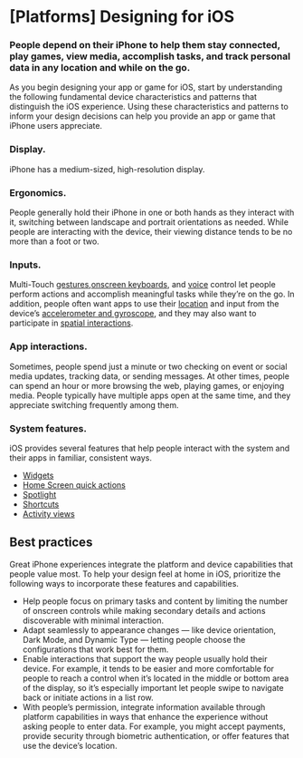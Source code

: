 # **[Platforms] Designing for iOS**

### **People depend on their iPhone to help them stay connected, play games, view media, accomplish tasks, and track personal data in any location and while on the go.**

As you begin designing your app or game for iOS, start by understanding the following fundamental device characteristics and patterns that distinguish the iOS experience. Using these characteristics and patterns to inform your design decisions can help you provide an app or game that iPhone users appreciate.

### **Display.**

iPhone has a medium-sized, high-resolution display.

### **Ergonomics.**

People generally hold their iPhone in one or both hands as they interact with it, switching between landscape and portrait orientations as needed. While people are interacting with the device, their viewing distance tends to be no more than a foot or two.

### **Inputs.**

Multi-Touch [gestures](../inputs/touchscreen-gestures.md),[onscreen keyboards](../components/selection-and-input/onscreen-keyboards.md), and [voice](../technologies/siri/introduction.md) control let people perform actions and accomplish meaningful tasks while they’re on the go. In addition, people often want apps to use their [location](../patterns/accessing-private-data.md) and input from the device’s [accelerometer and gyroscope](../inputs/gyro-and-accelerometer.md), and they may also want to participate in [spatial interactions](../inputs/spatial-interactions.md).

### **App interactions.**

Sometimes, people spend just a minute or two checking on event or social media updates, tracking data, or sending messages. At other times, people can spend an hour or more browsing the web, playing games, or enjoying media. People typically have multiple apps open at the same time, and they appreciate switching frequently among them.

### **System features.**

iOS provides several features that help people interact with the system and their apps in familiar, consistent ways.

- [Widgets](../components/system-experiences/widgets.md)
- [Home Screen quick actions](../components/system-experiences/home-screen-quick-actions.md)
- [Spotlight](../patterns/searching.md)
- [Shortcuts](../technologies/siri/shortcuts-and-suggestions.md)
- [Activity views](../components/menus-and-actions/activity-views.md)


## **Best practices**

Great iPhone experiences integrate the platform and device capabilities that people value most. To help your design feel at home in iOS, prioritize the following ways to incorporate these features and capabilities.

- Help people focus on primary tasks and content by limiting the number of onscreen controls while making secondary details and actions discoverable with minimal interaction.
- Adapt seamlessly to appearance changes — like device orientation, Dark Mode, and Dynamic Type — letting people choose the configurations that work best for them.
- Enable interactions that support the way people usually hold their device. For example, it tends to be easier and more comfortable for people to reach a control when it’s located in the middle or bottom area of the display, so it’s especially important let people swipe to navigate back or initiate actions in a list row.
- With people’s permission, integrate information available through platform capabilities in ways that enhance the experience without asking people to enter data. For example, you might accept payments, provide security through biometric authentication, or offer features that use the device’s location.
